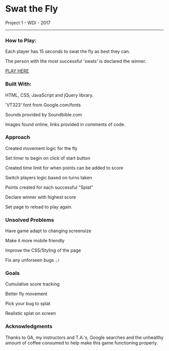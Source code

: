 # Swat the Fly

Project 1 - WDI - 2017

<hr>

### How to Play:

Each player has 15 seconds to swat the fly as best they can. 

The person with the most successful 'swats' is declared the winner.

[PLAY HERE](https://kcmckenna.github.io/swat-the-fly/?)

### Built With:

HTML, CSS, JavaScript and jQuery library.

'VT323' font from Google.com/fonts

Sounds provided by Soundbible.com

Images found online, links provided in comments of code.

### Approach

Created movement logic for the fly

Set timer to begin on click of start button

Created time limit for when points can be added to score

Switch players logic based on turns taken

Points created for each successful "Splat"

Declare winner with highest score

Set page to reload to play again.

### Unsolved Problems

Have game adapt to changing screensize

Make it more mobile friendly

Improve the CSS/Styling of the page

Fix any unforseen bugs `;)`

### Goals

Cumulative score tracking

Better fly movement

Pick your bug to splat

Realistic splat on screen

### Acknowledgments

Thanks to GA, my instructors and T.A.'s, Google searches and the unhealthy amount of coffee consumed to help make this game functioning properly.

